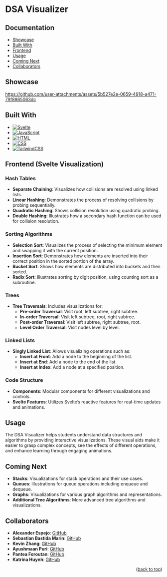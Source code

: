 <div id="readme-top"></div>

# DSA Visualizer

## Documentation 
- <a href="#Showcase">Showcase</a>
- <a href="#built-with">Built With</a>
- <a href="#frontend">Frontend</a>
- <a href="#usage">Usage</a>
- <a href="#coming-next">Coming Next</a>
- <a href="#collaborators">Collaborators</a>

<a id="Showcase"></a>

## Showcase

https://github.com/user-attachments/assets/5b527e2e-0659-4918-a471-79f8865063dc

<a id="built-with"></a>

## Built With
* [![Svelte](https://img.shields.io/badge/Svelte-orange?logo=svelte&logoColor=white&style=flat-square)](https://svelte.dev/)
* [![JavaScript](https://img.shields.io/badge/JavaScript-yellow?logo=javascript&logoColor=white&style=flat-square)](https://developer.mozilla.org/en-US/docs/Web/JavaScript)
* [![HTML](https://img.shields.io/badge/HTML-orange?logo=html5&style=flat-square)](https://developer.mozilla.org/en-US/docs/Web/HTML)
* [![CSS](https://img.shields.io/badge/CSS-blue?logo=css3&style=flat-square)](https://developer.mozilla.org/en-US/docs/Web/CSS)
* [![TailwindCSS](https://img.shields.io/badge/TailwindCSS-blue?logo=tailwindcss&logoColor=white&style=flat-square)](https://tailwindcss.com/)

<a id="frontend"></a>

## Frontend (Svelte Visualization)

### Hash Tables
- **Separate Chaining**: Visualizes how collisions are resolved using linked lists.
- **Linear Hashing**: Demonstrates the process of resolving collisions by probing sequentially.
- **Quadratic Hashing**: Shows collision resolution using quadratic probing.
- **Double Hashing**: Illustrates how a secondary hash function can be used for collision resolution.

### Sorting Algorithms
- **Selection Sort**: Visualizes the process of selecting the minimum element and swapping it with the current position.
- **Insertion Sort**: Demonstrates how elements are inserted into their correct position in the sorted portion of the array.
- **Bucket Sort**: Shows how elements are distributed into buckets and then sorted.
- **Radix Sort**: Illustrates sorting by digit position, using counting sort as a subroutine.

### Trees
- **Tree Traversals**: Includes visualizations for:
  - **Pre-order Traversal**: Visit root, left subtree, right subtree.
  - **In-order Traversal**: Visit left subtree, root, right subtree.
  - **Post-order Traversal**: Visit left subtree, right subtree, root.
  - **Level Order Traversal**: Visit nodes level by level.

### Linked Lists
- **Singly Linked List**: Allows visualizing operations such as:
  - **Insert at Front**: Add a node to the beginning of the list.
  - **Insert at End**: Add a node to the end of the list.
  - **Insert at Index**: Add a node at a specified position.

### Code Structure
- **Components**: Modular components for different visualizations and controls.
- **Svelte Features**: Utilizes Svelte’s reactive features for real-time updates and animations.

<a id="usage"></a>

## Usage
The DSA Visualizer helps students understand data structures and algorithms by providing interactive visualizations. These visual aids make it easier to grasp complex concepts, see the effects of different operations, and enhance learning through engaging animations.

<a id="coming-next"></a>

## Coming Next
- **Stacks**: Visualizations for stack operations and their use cases.
- **Queues**: Illustrations for queue operations including enqueue and dequeue.
- **Graphs**: Visualizations for various graph algorithms and representations.
- **Additional Tree Algorithms**: More advanced tree algorithms and visualizations.

<a id="collaborators"></a>

## Collaborators
- **Alexander Espejo**: [GitHub](https://github.com/alexespejo)
- **Sebastian Bastida Marin**: [GitHub](https://github.com/developersbm)
- **Kevin Zhang**: [GitHub](https://github.com/Kevin06x)
- **Ayushmaan Puri**: [GitHub](https://github.com/aypuri)
- **Pantea Foroutan**: [GitHub](https://github.com/Panteaforoutan)
- **Katrina Huynh**: [GitHub](https://github.com/huynhkatrina)


<p align="right">(<a href="#readme-top">back to top</a>)</p>
